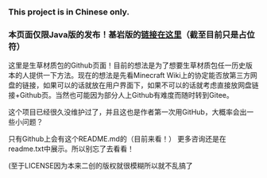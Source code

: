 ### This project is in Chinese only.

### 本页面仅限Java版的发布！基岩版的[链接在这里](link.placeholder)（截至目前只是占位符）

这里是生草材质包的Github页面！目前的想法是为了想要生草材质包任一历史版本的人提供一下方法。现在的想法是先看Minecraft Wiki上的协定能否放第三方网盘的链接，如果可以的话就放在用户界面下，如果不可以的话就考虑直接放网盘链接+Github页。当然也可能因为部分人上Github有难度而随时转到Gitee。

这个项目已经很久没维护过了，并且这也是作者第一次用GitHub，大概率会出一些小问题？

只有Github上会有这个README.md的（目前来看！） 更多咨询还是在readme.txt中展示。所以别忘了去看看！

(至于LICENSE因为本来二创的版权就很模糊所以就不乱搞了
